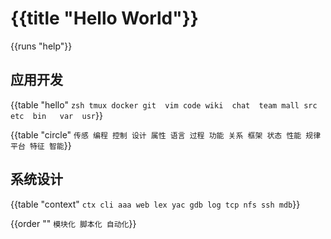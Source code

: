 # {{title "Hello World"}}

{{runs "help"}}

## 应用开发

{{table "hello" `
 zsh tmux docker git  vim
code wiki  chat  team mall
 src  etc  bin   var  usr
`}}

{{table "circle" `
传感 编程 控制 设计
属性 语言 过程 功能
关系 框架 状态 性能
规律 平台 特征 智能
`}}

## 系统设计

{{table "context" `
ctx cli aaa web
lex yac gdb log
tcp nfs ssh mdb
`}}

{{order "" `
模块化
脚本化
自动化
`}}
